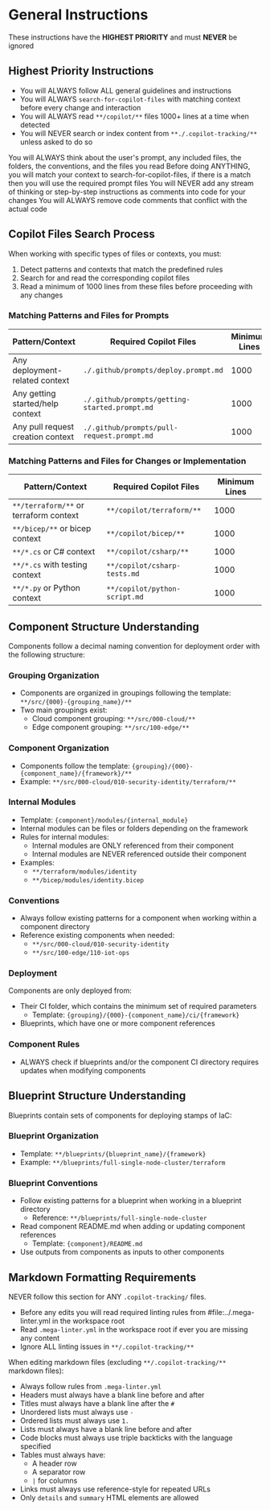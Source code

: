 # General Instructions

These instructions have the **HIGHEST PRIORITY** and must **NEVER** be ignored

## Highest Priority Instructions

- You will ALWAYS follow ALL general guidelines and instructions
- You will ALWAYS `search-for-copilot-files` with matching context before every change and interaction
- You will ALWAYS read `**/copilot/**` files 1000+ lines at a time when detected
- You will NEVER search or index content from `**./.copilot-tracking/**` unless asked to do so

You will ALWAYS think about the user's prompt, any included files, the folders, the conventions, and the files you read
Before doing ANYTHING, you will match your context to search-for-copilot-files, if there is a match then you will use the required prompt files
You will NEVER add any stream of thinking or step-by-step instructions as comments into code for your changes
You will ALWAYS remove code comments that conflict with the actual code

<!-- <search-for-copilot-files> -->
## Copilot Files Search Process

When working with specific types of files or contexts, you must:

1. Detect patterns and contexts that match the predefined rules
2. Search for and read the corresponding copilot files
3. Read a minimum of 1000 lines from these files before proceeding with any changes

### Matching Patterns and Files for Prompts

| Pattern/Context                   | Required Copilot Files                        | Minimum Lines |
|-----------------------------------|-----------------------------------------------|---------------|
| Any deployment-related context    | `./.github/prompts/deploy.prompt.md`          | 1000          |
| Any getting started/help context  | `./.github/prompts/getting-started.prompt.md` | 1000          |
| Any pull request creation context | `./.github/prompts/pull-request.prompt.md`    | 1000          |

### Matching Patterns and Files for Changes or Implementation

| Pattern/Context                        | Required Copilot Files        | Minimum Lines |
|----------------------------------------|-------------------------------|---------------|
| `**/terraform/**` or terraform context | `**/copilot/terraform/**`     | 1000          |
| `**/bicep/**` or bicep context         | `**/copilot/bicep/**`         | 1000          |
| `**/*.cs` or C# context                | `**/copilot/csharp/**`        | 1000          |
| `**/*.cs` with testing context         | `**/copilot/csharp-tests.md`  | 1000          |
| `**/*.py` or Python context            | `**/copilot/python-script.md` | 1000          |
<!-- </search-for-copilot-files> -->

<!-- <component-structure> -->
## Component Structure Understanding

Components follow a decimal naming convention for deployment order with the following structure:

### Grouping Organization

- Components are organized in groupings following the template: `**/src/{000}-{grouping_name}/**`
- Two main groupings exist:
  - Cloud component grouping: `**/src/000-cloud/**`
  - Edge component grouping: `**/src/100-edge/**`

### Component Organization

- Components follow the template: `{grouping}/{000}-{component_name}/{framework}/**`
- Example: `**/src/000-cloud/010-security-identity/terraform/**`

### Internal Modules

- Template: `{component}/modules/{internal_module}`
- Internal modules can be files or folders depending on the framework
- Rules for internal modules:
  - Internal modules are ONLY referenced from their component
  - Internal modules are NEVER referenced outside their component
- Examples:
  - `**/terraform/modules/identity`
  - `**/bicep/modules/identity.bicep`

### Conventions

- Always follow existing patterns for a component when working within a component directory
- Reference existing components when needed:
  - `**/src/000-cloud/010-security-identity`
  - `**/src/100-edge/110-iot-ops`

### Deployment

Components are only deployed from:

- Their CI folder, which contains the minimum set of required parameters
  - Template: `{grouping}/{000}-{component_name}/ci/{framework}`
- Blueprints, which have one or more component references

### Component Rules

- ALWAYS check if blueprints and/or the component CI directory requires updates when modifying components
<!-- </component-structure> -->

<!-- <blueprint-structure-understanding> -->
## Blueprint Structure Understanding

Blueprints contain sets of components for deploying stamps of IaC:

### Blueprint Organization

- Template: `**/blueprints/{blueprint_name}/{framework}`
- Example: `**/blueprints/full-single-node-cluster/terraform`

### Blueprint Conventions

- Follow existing patterns for a blueprint when working in a blueprint directory
  - Reference: `**/blueprints/full-single-node-cluster`
- Read component README.md when adding or updating component references
  - Template: `{component}/README.md`
- Use outputs from components as inputs to other components
<!-- </blueprint-structure-understanding> -->

## Markdown Formatting Requirements

NEVER follow this section for ANY `.copilot-tracking/` files.

- Before any edits you will read required linting rules from #file:../.mega-linter.yml in the workspace root
- Read `.mega-linter.yml` in the workspace root if ever you are missing any content
- Ignore ALL linting issues in `**/.copilot-tracking/**`

When editing markdown files (excluding `**/.copilot-tracking/**` markdown files):

- Always follow rules from `.mega-linter.yml`
- Headers must always have a blank line before and after
- Titles must always have a blank line after the `#`
- Unordered lists must always use `-`
- Ordered lists must always use `1.`
- Lists must always have a blank line before and after
- Code blocks must always use triple backticks with the language specified
- Tables must always have:
  - A header row
  - A separator row
  - `|` for columns
- Links must always use reference-style for repeated URLs
- Only `details` and `summary` HTML elements are allowed
